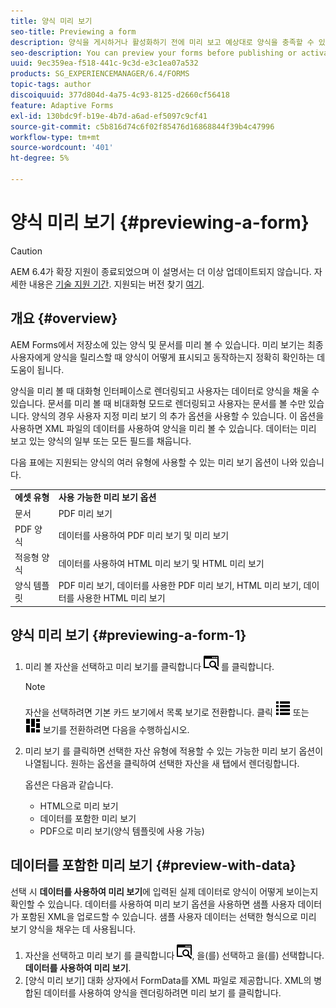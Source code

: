 ```yaml
---
title: 양식 미리 보기
seo-title: Previewing a form
description: 양식을 게시하거나 활성화하기 전에 미리 보고 예상대로 양식을 충족할 수 있습니다. 미리 보기 옵션은 지원되는 양식 유형에 따라 달라질 수 있습니다.
seo-description: You can preview your forms before publishing or activating to ensure it meets the expectations. Preview options may vary across the supported form types.
uuid: 9ec359ea-f518-441c-9c3d-e3c1ea07a532
products: SG_EXPERIENCEMANAGER/6.4/FORMS
topic-tags: author
discoiquuid: 377d804d-4a75-4c93-8125-d2660cf56418
feature: Adaptive Forms
exl-id: 130bdc9f-b19e-4b7d-a6ad-ef5097c9cf41
source-git-commit: c5b816d74c6f02f85476d16868844f39b4c47996
workflow-type: tm+mt
source-wordcount: '401'
ht-degree: 5%

---
```


# 양식 미리 보기 {#previewing-a-form}

>[!CAUTION]
>
>AEM 6.4가 확장 지원이 종료되었으며 이 설명서는 더 이상 업데이트되지 않습니다. 자세한 내용은 [기술 지원 기간](https://helpx.adobe.com/kr/support/programs/eol-matrix.html). 지원되는 버전 찾기 [여기](https://experienceleague.adobe.com/docs/).

## 개요 {#overview}

AEM Forms에서 저장소에 있는 양식 및 문서를 미리 볼 수 있습니다. 미리 보기는 최종 사용자에게 양식을 릴리스할 때 양식이 어떻게 표시되고 동작하는지 정확히 확인하는 데 도움이 됩니다.

양식을 미리 볼 때 대화형 인터페이스로 렌더링되고 사용자는 데이터로 양식을 채울 수 있습니다. 문서를 미리 볼 때 비대화형 모드로 렌더링되고 사용자는 문서를 볼 수만 있습니다. 양식의 경우 사용자 지정 미리 보기 의 추가 옵션을 사용할 수 있습니다. 이 옵션을 사용하면 XML 파일의 데이터를 사용하여 양식을 미리 볼 수 있습니다. 데이터는 미리 보고 있는 양식의 일부 또는 모든 필드를 채웁니다.

다음 표에는 지원되는 양식의 여러 유형에 사용할 수 있는 미리 보기 옵션이 나와 있습니다.

<table> 
 <tbody>
  <tr>
   <td><strong>에셋 유형</strong><br /> </td> 
   <td><strong>사용 가능한 미리 보기 옵션</strong><br /> </td> 
  </tr>
  <tr>
   <td>문서</td> 
   <td>PDF 미리 보기</td> 
  </tr>
  <tr>
   <td>PDF 양식</td> 
   <td>데이터를 사용하여 PDF 미리 보기 및 미리 보기<br /> </td> 
  </tr>
  <tr>
   <td>적응형 양식</td> 
   <td>데이터를 사용하여 HTML 미리 보기 및 HTML 미리 보기</td> 
  </tr>
  <tr>
   <td>양식 템플릿</td> 
   <td>PDF 미리 보기, 데이터를 사용한 PDF 미리 보기, HTML 미리 보기, 데이터를 사용한 HTML 미리 보기<br /> </td> 
  </tr>
 </tbody>
</table>

## 양식 미리 보기 {#previewing-a-form-1}

1. 미리 볼 자산을 선택하고 미리 보기를 클릭합니다 ![aem6forms_preview](assets/aem6forms_preview.png) 를 클릭합니다.

   >[!NOTE]
   >
   >자산을 선택하려면 기본 카드 보기에서 목록 보기로 전환합니다. 클릭 ![aem6forms_viewlist](assets/aem6forms_viewlist.png) 또는 ![aem6forms_viewcard](assets/aem6forms_viewcard.png) 보기를 전환하려면 다음을 수행하십시오.

1. 미리 보기 를 클릭하면 선택한 자산 유형에 적용할 수 있는 가능한 미리 보기 옵션이 나열됩니다. 원하는 옵션을 클릭하여 선택한 자산을 새 탭에서 렌더링합니다.

   옵션은 다음과 같습니다.

   * HTML으로 미리 보기
   * 데이터를 포함한 미리 보기
   * PDF으로 미리 보기(양식 템플릿에 사용 가능)

## 데이터를 포함한 미리 보기 {#preview-with-data}

선택 시 **데이터를 사용하여 미리 보기**&#x200B;에 입력된 실제 데이터로 양식이 어떻게 보이는지 확인할 수 있습니다. 데이터를 사용하여 미리 보기 옵션을 사용하면 샘플 사용자 데이터가 포함된 XML을 업로드할 수 있습니다. 샘플 사용자 데이터는 선택한 형식으로 미리 보기 양식을 채우는 데 사용됩니다.

1. 자산을 선택하고 미리 보기 를 클릭합니다 ![aem6forms_preview](assets/aem6forms_preview.png), 을(를) 선택하고 을(를) 선택합니다. **데이터를 사용하여 미리 보기**.
1. [양식 미리 보기] 대화 상자에서 FormData를 XML 파일로 제공합니다. XML의 병합된 데이터를 사용하여 양식을 렌더링하려면 미리 보기 를 클릭합니다.
